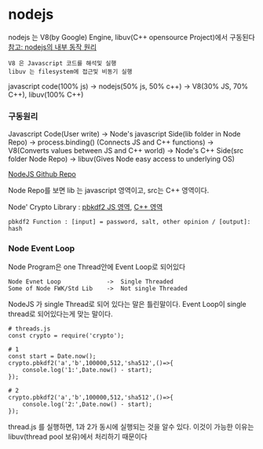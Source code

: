 # nodejs

nodejs 는 V8(by Google) Engine, libuv(C++ opensource Project)에서 구동된다
[참고: nodejs의 내부 동작 원리](http://sjh836.tistory.com/149)

    V8 은 Javascript 코드를 해석및 실행
    libuv 는 filesystem에 접근및 비동기 실행

javascript code(100% js) -> nodejs(50% js, 50% c++) -> V8(30% JS, 70% C++), libuv(100% C++)

### 구동원리

Javascript Code(User write) -> Node's javascript Side(lib folder in Node Repo) -> process.binding() (Connects JS and C++ functions) -> V8(Converts values between JS and C++ world) -> Node's C++ Side(src folder Node Repo) -> libuv(Gives Node easy access to underlying OS)


[NodeJS Github Repo](https://github.com/nodejs/node)

Node Repo를 보면 lib 는 javascript 영역이고, src는 C++ 영역이다.


Node' Crypto Library : [pbkdf2 JS 영역](https://github.com/nodejs/node/blob/master/lib/internal/crypto/pbkdf2.js), [C++ 영역](https://github.com/nodejs/node/blob/master/src/node_crypto.cc)

    pbkdf2 Function : [input] = password, salt, other opinion / [output]: hash


### Node Event Loop

Node Program은 one Thread안에 Event Loop로 되어있다

    Node Evnet Loop             ->  Single Threaded
    Some of Node FWK/Std Lib    ->  Not single Threaded

NodeJS 가 single Thread로 되어 있다는 말은 틀린말이다. Event Loop이 single thread로 되어있다는게 맞는 말이다.

    # threads.js
    const crypto = require('crypto');

    # 1
    const start = Date.now();
    crypto.pbkdf2('a','b',100000,512,'sha512',()=>{
        console.log('1:',Date.now() - start);
    });
    
    # 2
    crypto.pbkdf2('a','b',100000,512,'sha512',()=>{
        console.log('2:',Date.now() - start);
    });
    
thread.js 를 실행하면, 1과 2가 동시에 실행되는 것을 알수 있다.  이것이 가능한 이유는 libuv(thread pool 보유)에서 처리하기 때문이다
